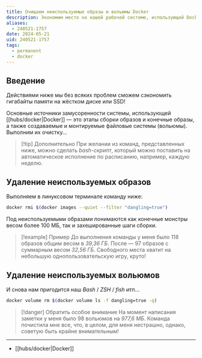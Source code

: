 ```yaml
---
title: Очищаем неиспользуемые образы и вольюмы Docker
description: Экономим место на нашей рабочей системе, использующей Docker
aliases:
  - 240521-1757
date: 2024-05-21
uid: 240521-1757
tags:
  - permanent
  - docker
---
```

## Введение

Действиями ниже мы без всяких проблем сможем сэкономить гигабайты памяти на жёстком диске или SSD!

Основные источники замусоренности системы, использующей [[hubs/docker|Docker]] — это этапы сборки образов и конечные образы, а также создаваемые и монтируемые файловые системы (вольюмы). Выполним их очистку...

> [!tip] Дополнительно
> При желании из команд, представленных ниже, можно сделать *bash-скрипт*, который можно поставить на автоматическое исполнение по расписанию, например, каждую неделю.

## Удаление неиспользуемых образов

Выполняем в линуксовом терминале команду ниже:

```bash
docker rmi $(docker images --quiet --filter "dangling=true")
```

Под неиспользуемыми образами понимаются как конечные монстры весом более 100 МБ, так и захешированные шаги сборки.

> [!example] Пример
> До выполнения команды у меня было 118 образов общим весом в *39,36 ГБ*. После — 97 образов с суммарным весом *32,56 ГБ*. Свободного места хватит на небольшую однопользовательскую игру, круто!

## Удаление неиспользуемых вольюмов

И снова нам пригодится наш *Bash* / *ZSH* / *fish* итп...

```bash
docker volume rm $(docker volume ls -f dangling=true -q)
```

> [!danger] Обратить особое внимание
> На момент написания заметки у меня было 98 вольюмов на *977,6 МБ*. Команда почистила мне все, что, в целом, для меня нестрашно, однако, советую быть крайне внимательным!

---

- [[hubs/docker|Docker]]
